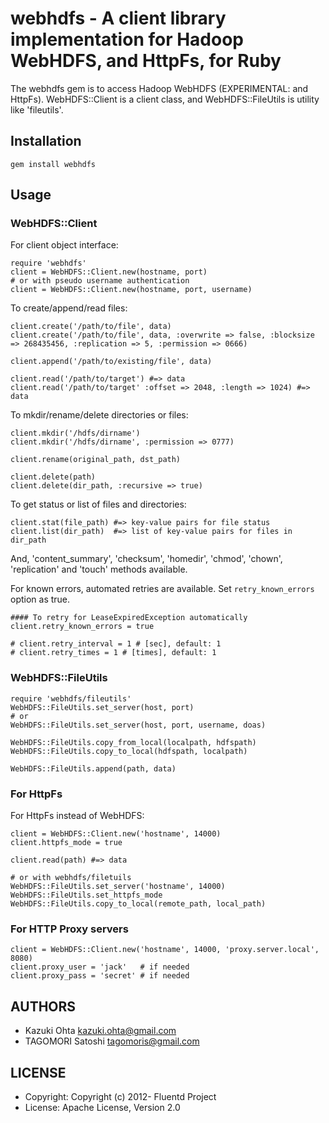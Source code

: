 # webhdfs - A client library implementation for Hadoop WebHDFS, and HttpFs, for Ruby

The webhdfs gem is to access Hadoop WebHDFS (EXPERIMENTAL: and HttpFs). WebHDFS::Client is a client class, and WebHDFS::FileUtils is utility like 'fileutils'.

## Installation

    gem install webhdfs

## Usage

### WebHDFS::Client

For client object interface:

    require 'webhdfs'
    client = WebHDFS::Client.new(hostname, port)
    # or with pseudo username authentication
    client = WebHDFS::Client.new(hostname, port, username)

To create/append/read files:

    client.create('/path/to/file', data)
    client.create('/path/to/file', data, :overwrite => false, :blocksize => 268435456, :replication => 5, :permission => 0666)
    
    client.append('/path/to/existing/file', data)
    
    client.read('/path/to/target') #=> data
    client.read('/path/to/target' :offset => 2048, :length => 1024) #=> data

To mkdir/rename/delete directories or files:

    client.mkdir('/hdfs/dirname')
    client.mkdir('/hdfs/dirname', :permission => 0777)
    
    client.rename(original_path, dst_path)
    
    client.delete(path)
    client.delete(dir_path, :recursive => true)

To get status or list of files and directories:

    client.stat(file_path) #=> key-value pairs for file status
    client.list(dir_path)  #=> list of key-value pairs for files in dir_path

And, 'content_summary', 'checksum', 'homedir', 'chmod', 'chown', 'replication' and 'touch' methods available.

For known errors, automated retries are available. Set `retry_known_errors` option as true.

    #### To retry for LeaseExpiredException automatically
    client.retry_known_errors = true
    
    # client.retry_interval = 1 # [sec], default: 1
    # client.retry_times = 1 # [times], default: 1

### WebHDFS::FileUtils

    require 'webhdfs/fileutils'
    WebHDFS::FileUtils.set_server(host, port)
    # or
    WebHDFS::FileUtils.set_server(host, port, username, doas)
    
    WebHDFS::FileUtils.copy_from_local(localpath, hdfspath)
    WebHDFS::FileUtils.copy_to_local(hdfspath, localpath)
    
    WebHDFS::FileUtils.append(path, data)

### For HttpFs

For HttpFs instead of WebHDFS:

    client = WebHDFS::Client.new('hostname', 14000)
    client.httpfs_mode = true
    
    client.read(path) #=> data
    
    # or with webhdfs/filetuils
    WebHDFS::FileUtils.set_server('hostname', 14000)
    WebHDFS::FileUtils.set_httpfs_mode
    WebHDFS::FileUtils.copy_to_local(remote_path, local_path)

### For HTTP Proxy servers

    client = WebHDFS::Client.new('hostname', 14000, 'proxy.server.local', 8080)
    client.proxy_user = 'jack'   # if needed
    client.proxy_pass = 'secret' # if needed

## AUTHORS

* Kazuki Ohta <kazuki.ohta@gmail.com>
* TAGOMORI Satoshi <tagomoris@gmail.com>

## LICENSE

* Copyright: Copyright (c) 2012- Fluentd Project
* License: Apache License, Version 2.0
